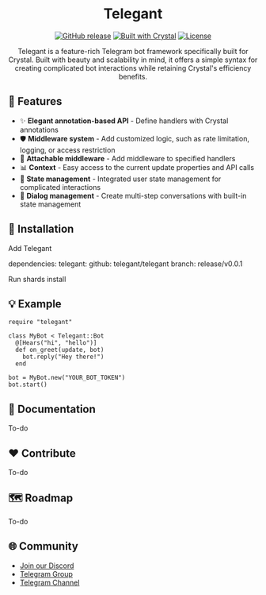 <h1 align="center">Telegant</h1>

<p align="center">
  <a href="https://github.com/telegant/telegant/releases"><img src="https://img.shields.io/github/v/release/telegant/telegant?include_prereleases" alt="GitHub release"></a>
  <a href="https://crystal-lang.org/"><img src="https://img.shields.io/badge/built%20with-Crystal-black" alt="Built with Crystal"></a>
  <a href="https://github.com/yourusername/telegant/blob/main/LICENSE"><img src="https://img.shields.io/github/license/telegant/telegant" alt="License"></a>
</p>

<p align="center">Telegant is a feature-rich Telegram bot framework specifically built for Crystal. Built with beauty and scalability in mind, it offers a simple syntax for creating complicated bot interactions while retaining Crystal's efficiency benefits.</p>

## 🧩 Features
- ✨ **Elegant annotation-based API** - Define handlers with Crystal annotations
- 🛡️ **Middleware system** - Add customized logic, such as rate limitation, logging, or access restriction
- 🔌 **Attachable middleware** - Add middleware to specified handlers
- 📊 **Context** - Easy access to the current update properties and API calls
- 🔑 **State management** - Integrated user state management for complicated interactions
- 📑 **Dialog management** - Create multi-step conversations with built-in state management

## 🔨 Installation
Add Telegant

dependencies:
  telegant:
    github: telegant/telegant
    branch: release/v0.0.1

Run shards install 

## 💡 Example
```crystal
require "telegant"

class MyBot < Telegant::Bot
  @[Hears("hi", "hello")]
  def on_greet(update, bot)
    bot.reply("Hey there!")
  end

bot = MyBot.new("YOUR_BOT_TOKEN")
bot.start()
```

## 📖 Documentation
To-do

## ❤️ Contribute
To-do

## 🗺️ Roadmap
To-do

## 🌐 Community
- [Join our Discord](https://discord.gg/nzjSdbjE)
- [Telegram Group](https://t.me/telegant_group)
- [Telegram Channel](https://t.me/telegant_official)
